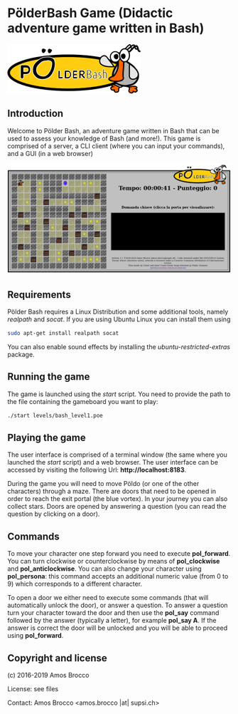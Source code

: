 # PölderBash Game (Didactic adventure game written in Bash)

![PölderBash Logo](https://github.com/slashdotted/polderbash/raw/master/images/logo.png)

## Introduction
Welcome to Pölder Bash, an adventure game written in Bash that can be used to assess your knowledge of Bash (and more!). This game is comprised of a server, a CLI client (where you can input your commands), and a GUI (in a web browser)

![PolderBash Screenshot](https://github.com/slashdotted/polderbash/raw/master/images/screenshot.png)

## Requirements
Pölder Bash requires a Linux Distribution and some additional tools, namely *realpath* and *socat*. If you are using Ubuntu Linux you can install them using 
```bash
sudo apt-get install realpath socat
```
You can also enable sound effects by installing the *ubuntu-restricted-extras* package.

## Running the game
The game is launched using the *start* script. You need to provide the path to the file containing the gameboard you want to play:
```bash
./start levels/bash_level1.poe
```
## Playing the game
The user interface is comprised of a terminal window (the same where you launched the *start* script) and a web browser. The user interface can be accessed by visiting the following Url: **http://localhost:8183**.

During the game you will need to move Pöldo (or one of the other characters) through a maze. There are doors that need to be opened in order to reach the exit portal (the blue vortex). In your journey you can also collect stars. Doors are opened by answering a question (you can read the question by clicking on a door). 

## Commands
To move your character one step forward you need to execute **pol_forward**. You can turn clockwise or counterclockwise by means of **pol_clockwise** and **pol_anticlockwise**. You can also change your character using **pol_persona**: this command accepts an additional numeric value (from 0 to 9) which corresponds to a different character. 

To open a door we either need to execute some commands (that will automatically unlock the door), or answer a question. To answer a question turn your character toward the door and then use the **pol_say** command followed by the answer (typically a letter), for example **pol_say A**. If the answer is correct the door will be unlocked and you will be able to proceed using **pol_forward**.

## Copyright and license

(c) 2016-2019 Amos Brocco

License: see files

Contact: Amos Brocco <amos.brocco |at| supsi.ch>
